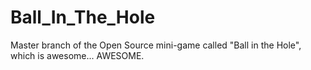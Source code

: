 Ball_In_The_Hole
================

Master branch of the Open Source mini-game called "Ball in the Hole", which is awesome... AWESOME.
